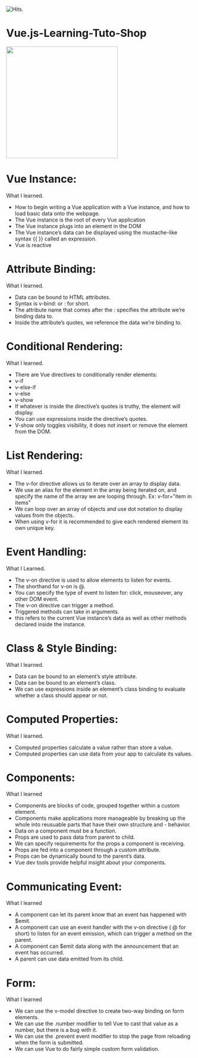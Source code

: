 <img src="https://hitcounter.pythonanywhere.com/count/tag.svg?url=https%3A%2F%2Fgithub.com%2Frevolalex%2FVue.js-Learning-Tuto-Shop" alt="Hits">.

# Vue.js-Learning-Tuto-Shop

<img width="300" src="https://user-images.githubusercontent.com/56839789/79344382-0ce95f00-7f30-11ea-9ed2-b81fa9315821.gif">

# Vue Instance:
What I learned.
- How to begin writing a Vue application with a Vue instance, and how to load basic data onto the webpage.
- The Vue instance is the root of every Vue application
- The Vue instance plugs into an element in the DOM
- The Vue instance’s data can be displayed using the mustache-like syntax {{ }} called an expression.
- Vue is reactive

# Attribute Binding:
What I learned.
- Data can be bound to HTML attributes.
- Syntax is v-bind: or : for short.
- The attribute name that comes after the : specifies the attribute we’re binding data to.
- Inside the attribute’s quotes, we reference the data we’re binding to.

# Conditional Rendering:
What I learned.
- There are Vue directives to conditionally render elements:
- v-if
- v-else-if
- v-else
- v-show
- If whatever is inside the directive’s quotes is truthy, the element will display.
- You can use expressions inside the directive’s quotes.
- V-show only toggles visibility, it does not insert or remove the element from the DOM.

# List Rendering:
What I learned.
- The v-for directive allows us to iterate over an array to display data.
- We use an alias for the element in the array being iterated on, and specify the name of the array we are looping through. Ex: v-for="item in items"
- We can loop over an array of objects and use dot notation to display values from the objects.
- When using v-for it is recommended to give each rendered element its own unique key.

# Event Handling:
What I Learned.
- The v-on directive is used to allow elements to listen for events.
- The shorthand for v-on is @.
- You can specify the type of event to listen for: click, mouseover, any other DOM event.
- The v-on directive can trigger a method.
- Triggered methods can take in arguments.
- this refers to the current Vue instance’s data as well as other methods declared inside the instance.

# Class & Style Binding:
What I learned.
- Data can be bound to an element’s style attribute.
- Data can be bound to an element’s class.
- We can use expressions inside an element’s class binding to evaluate whether a class should appear or not.

# Computed Properties:
What I learned.
- Computed properties calculate a value rather than store a value.
- Computed properties can use data from your app to calculate its values.

# Components:
What I learned
- Components are blocks of code, grouped together within a custom element.
- Components make applications more manageable by breaking up the whole into reusuable parts that have their own structure and - behavior.
- Data on a component must be a function.
- Props are used to pass data from parent to child.
- We can specify requirements for the props a component is receiving.
- Props are fed into a component through a custom attribute.
- Props can be dynamically bound to the parent’s data.
- Vue dev tools provide helpful insight about your components.

# Communicating Event:
What I learned
- A component can let its parent know that an event has happened with $emit.
- A component can use an event handler with the v-on directive ( @ for short) to listen for an event emission, which can trigger a method on the parent.
- A component can $emit data along with the announcement that an event has occurred.
- A parent can use data emitted from its child.

# Form:
What I learned
- We can use the v-model directive to create two-way binding on form elements.
- We can use the .number modifier to tell Vue to cast that value as a number, but there is a bug with it.
- We can use the .prevent event modifier to stop the page from reloading when the form is submitted.
- We can use Vue to do fairly simple custom form validation.




